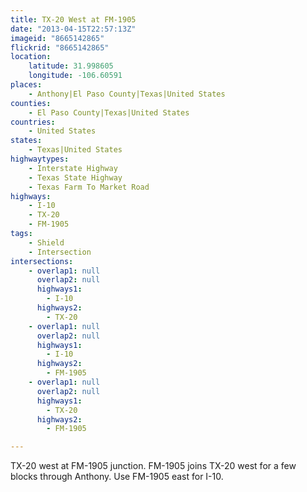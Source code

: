 ```yaml
---
title: TX-20 West at FM-1905
date: "2013-04-15T22:57:13Z"
imageid: "8665142865"
flickrid: "8665142865"
location:
    latitude: 31.998605
    longitude: -106.60591
places:
    - Anthony|El Paso County|Texas|United States
counties:
    - El Paso County|Texas|United States
countries:
    - United States
states:
    - Texas|United States
highwaytypes:
    - Interstate Highway
    - Texas State Highway
    - Texas Farm To Market Road
highways:
    - I-10
    - TX-20
    - FM-1905
tags:
    - Shield
    - Intersection
intersections:
    - overlap1: null
      overlap2: null
      highways1:
        - I-10
      highways2:
        - TX-20
    - overlap1: null
      overlap2: null
      highways1:
        - I-10
      highways2:
        - FM-1905
    - overlap1: null
      overlap2: null
      highways1:
        - TX-20
      highways2:
        - FM-1905

---
```

TX-20 west at FM-1905 junction.  FM-1905 joins TX-20 west for a few blocks through Anthony.  Use FM-1905 east for I-10.